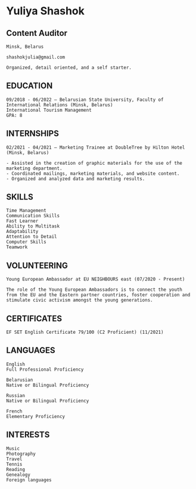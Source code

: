 # Yuliya Shashok

## Content Auditor

```
Minsk, Belarus
```
```
shashokjulia@gmail.com
```
```
Organized, detail oriented, and a self starter.
```
## EDUCATION

```
09/2018 - 06/2022 – Belarusian State University, Faculty of International Relations (Minsk, Belarus)
International Tourism Management
GPA: 8
```
## INTERNSHIPS

```
02/2021 - 04/2021 – Marketing Trainee at DoubleTree by Hilton Hotel (Minsk, Belarus)

- Assisted in the creation of graphic materials for the use of the marketing department.
- Coordinated mailings, marketing materials, and website content.
- Organized and analyzed data and marketing results.
```
## SKILLS

```
Time Management
Communication Skills
Fast Learner
Ability to Multitask
Adaptability
Attention to Detail
Computer Skills
Teamwork
```
## VOLUNTEERING

```
Young European Ambassador at EU NEIGHBOURS east (07/2020 - Present)

The role of the Young European Ambassadors is to connect the youth from the EU and the Eastern partner countries, foster cooperation and 
stimulate civic activism amongst the young generations.
```
## CERTIFICATES

```
EF SET English Certificate 79/100 (C2 Proficient) (11/2021)
```

## LANGUAGES

```
English
Full Professional Proficiency
```
```
Belarusian
Native or Bilingual Proficiency
```
```
Russian
Native or Bilingual Proficiency
```
```
French
Elementary Proficiency
```
## INTERESTS

```
Music
Photography
Travel
Tennis
Reading
Genealogy
Foreign languages
```
